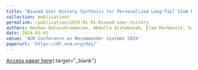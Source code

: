 ```yaml
---
title: "Biased User History Synthesis for Personalized Long-Tail Item Recommendation"
collection: publications
permalink: /publication/2024-01-01-biased-user-history
authors: Keshav Balasubramanian, Abdulla Alshabanah, Elan Markowitz, Greg Ver Steeg, Murali Annavaram
date: 2024-01-01
venue: 'ACM Conference on Recommender Systems 2024'
paperurl: 'https://dl.acm.org/doi/'
---
```

[Access paper here](https://dl.acm.org/doi/){:target="_blank"}